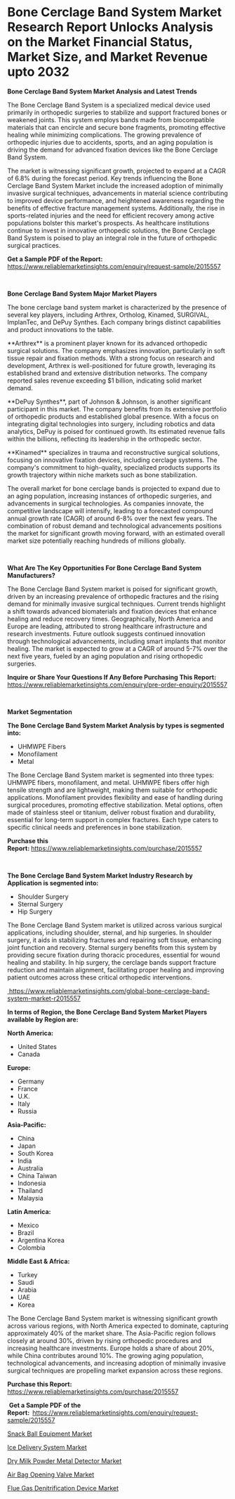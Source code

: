 <p><h1>Bone Cerclage Band System Market Research Report Unlocks Analysis on the Market Financial Status, Market Size, and Market Revenue upto 2032</h1></p><p><strong>Bone Cerclage Band System Market Analysis and Latest Trends</strong></p>
<p><p>The Bone Cerclage Band System is a specialized medical device used primarily in orthopedic surgeries to stabilize and support fractured bones or weakened joints. This system employs bands made from biocompatible materials that can encircle and secure bone fragments, promoting effective healing while minimizing complications. The growing prevalence of orthopedic injuries due to accidents, sports, and an aging population is driving the demand for advanced fixation devices like the Bone Cerclage Band System.</p><p>The market is witnessing significant growth, projected to expand at a CAGR of 6.8% during the forecast period. Key trends influencing the Bone Cerclage Band System Market include the increased adoption of minimally invasive surgical techniques, advancements in material science contributing to improved device performance, and heightened awareness regarding the benefits of effective fracture management systems. Additionally, the rise in sports-related injuries and the need for efficient recovery among active populations bolster this market's prospects. As healthcare institutions continue to invest in innovative orthopedic solutions, the Bone Cerclage Band System is poised to play an integral role in the future of orthopedic surgical practices.</p></p>
<p><strong>Get a Sample PDF of the Report:&nbsp;</strong> <a href="https://www.reliablemarketinsights.com/enquiry/request-sample/2015557?utm_campaign=3571&utm_medium=2&utm_source=Github&utm_content=ia&utm_term=29032025&utm_id=bone-cerclage-band-system">https://www.reliablemarketinsights.com/enquiry/request-sample/2015557</a></p>
<p>&nbsp;</p>
<p><strong>Bone Cerclage Band System Major Market Players</strong></p>
<p><p>The bone cerclage band system market is characterized by the presence of several key players, including Arthrex, Ortholog, Kinamed, SURGIVAL, ImplanTec, and DePuy Synthes. Each company brings distinct capabilities and product innovations to the table.</p><p>**Arthrex** is a prominent player known for its advanced orthopedic surgical solutions. The company emphasizes innovation, particularly in soft tissue repair and fixation methods. With a strong focus on research and development, Arthrex is well-positioned for future growth, leveraging its established brand and extensive distribution networks. The company reported sales revenue exceeding $1 billion, indicating solid market demand.</p><p>**DePuy Synthes**, part of Johnson & Johnson, is another significant participant in this market. The company benefits from its extensive portfolio of orthopedic products and established global presence. With a focus on integrating digital technologies into surgery, including robotics and data analytics, DePuy is poised for continued growth. Its estimated revenue falls within the billions, reflecting its leadership in the orthopedic sector.</p><p>**Kinamed** specializes in trauma and reconstructive surgical solutions, focusing on innovative fixation devices, including cerclage systems. The company's commitment to high-quality, specialized products supports its growth trajectory within niche markets such as bone stabilization.</p><p>The overall market for bone cerclage bands is projected to expand due to an aging population, increasing instances of orthopedic surgeries, and advancements in surgical technologies. As companies innovate, the competitive landscape will intensify, leading to a forecasted compound annual growth rate (CAGR) of around 6-8% over the next few years. The combination of robust demand and technological advancements positions the market for significant growth moving forward, with an estimated overall market size potentially reaching hundreds of millions globally.</p></p>
<p>&nbsp;</p>
<p><strong>What Are The Key Opportunities For Bone Cerclage Band System Manufacturers?</strong></p>
<p><p>The Bone Cerclage Band System market is poised for significant growth, driven by an increasing prevalence of orthopedic fractures and the rising demand for minimally invasive surgical techniques. Current trends highlight a shift towards advanced biomaterials and fixation devices that enhance healing and reduce recovery times. Geographically, North America and Europe are leading, attributed to strong healthcare infrastructure and research investments. Future outlook suggests continued innovation through technological advancements, including smart implants that monitor healing. The market is expected to grow at a CAGR of around 5-7% over the next five years, fueled by an aging population and rising orthopedic surgeries.</p></p>
<p><strong>Inquire or Share Your Questions If Any Before Purchasing This Report:</strong> <a href="https://www.reliablemarketinsights.com/enquiry/pre-order-enquiry/2015557?utm_campaign=3571&utm_medium=2&utm_source=Github&utm_content=ia&utm_term=29032025&utm_id=bone-cerclage-band-system">https://www.reliablemarketinsights.com/enquiry/pre-order-enquiry/2015557</a></p>
<p>&nbsp;</p>
<p><strong>Market Segmentation</strong></p>
<p><strong>The Bone Cerclage Band System Market Analysis by types is segmented into:</strong></p>
<p><ul><li>UHMWPE Fibers</li><li>Monofilament</li><li>Metal</li></ul></p>
<p><p>The Bone Cerclage Band System market is segmented into three types: UHMWPE fibers, monofilament, and metal. UHMWPE fibers offer high tensile strength and are lightweight, making them suitable for orthopedic applications. Monofilament provides flexibility and ease of handling during surgical procedures, promoting effective stabilization. Metal options, often made of stainless steel or titanium, deliver robust fixation and durability, essential for long-term support in complex fractures. Each type caters to specific clinical needs and preferences in bone stabilization.</p></p>
<p><strong>Purchase this Report:&nbsp;</strong><a href="https://www.reliablemarketinsights.com/purchase/2015557?utm_campaign=3571&utm_medium=2&utm_source=Github&utm_content=ia&utm_term=29032025&utm_id=bone-cerclage-band-system">https://www.reliablemarketinsights.com/purchase/2015557</a></p>
<p>&nbsp;</p>
<p><strong>The Bone Cerclage Band System Market Industry Research by Application is segmented into:</strong></p>
<p><ul><li>Shoulder Surgery</li><li>Sternal Surgery</li><li>Hip Surgery</li></ul></p>
<p><p>The Bone Cerclage Band System market is utilized across various surgical applications, including shoulder, sternal, and hip surgeries. In shoulder surgery, it aids in stabilizing fractures and repairing soft tissue, enhancing joint function and recovery. Sternal surgery benefits from this system by providing secure fixation during thoracic procedures, essential for wound healing and stability. In hip surgery, the cerclage bands support fracture reduction and maintain alignment, facilitating proper healing and improving patient outcomes across these critical orthopedic interventions.</p></p>
<p><a href="https://www.reliablemarketinsights.com/global-bone-cerclage-band-system-market-r2015557?utm_campaign=3571&utm_medium=2&utm_source=Github&utm_content=ia&utm_term=29032025&utm_id=bone-cerclage-band-system">&nbsp;https://www.reliablemarketinsights.com/global-bone-cerclage-band-system-market-r2015557</a></p>
<p><strong>In terms of Region, the Bone Cerclage Band System Market Players available by Region are:</strong></p>
<p>
    <p> <strong> North America: </strong>
        <ul>
            <li>United States</li>
            <li>Canada</li>
        </ul>
        </p> 
    <p> <strong> Europe: </strong>
        <ul>
            <li>Germany</li>
            <li>France</li>
            <li>U.K.</li>
            <li>Italy</li>
            <li>Russia</li>
        </ul>
        </p> 
    <p> <strong> Asia-Pacific: </strong>
        <ul>
            <li>China</li>
            <li>Japan</li>
            <li>South Korea</li>
            <li>India</li>
            <li>Australia</li>
            <li>China Taiwan</li>
            <li>Indonesia</li>
            <li>Thailand</li>
            <li>Malaysia</li>
        </ul>
        </p> 
    <p> <strong> Latin America: </strong>
        <ul>
            <li>Mexico</li>
            <li>Brazil</li>
            <li>Argentina Korea</li>
            <li>Colombia</li>
        </ul>
        </p> 
    <p> <strong> Middle East & Africa: </strong>
        <ul>
            <li>Turkey</li>
            <li>Saudi</li>
            <li>Arabia</li>
            <li>UAE</li>
            <li>Korea</li>
        </ul>
    </p>
    </p>
<p><p>The Bone Cerclage Band System market is witnessing significant growth across various regions, with North America expected to dominate, capturing approximately 40% of the market share. The Asia-Pacific region follows closely at around 30%, driven by rising orthopedic procedures and increasing healthcare investments. Europe holds a share of about 20%, while China contributes around 10%. The growing aging population, technological advancements, and increasing adoption of minimally invasive surgical techniques are propelling market expansion across these regions.</p></p>
<p><strong>Purchase this Report: </strong><a href="https://www.reliablemarketinsights.com/purchase/2015557?utm_campaign=3571&utm_medium=2&utm_source=Github&utm_content=ia&utm_term=29032025&utm_id=bone-cerclage-band-system">https://www.reliablemarketinsights.com/purchase/2015557</a></p>
<p>&nbsp;<strong>Get a Sample PDF of the Report:&nbsp;&nbsp;</strong><a href="https://www.reliablemarketinsights.com/enquiry/request-sample/2015557?utm_campaign=3571&utm_medium=2&utm_source=Github&utm_content=ia&utm_term=29032025&utm_id=bone-cerclage-band-system">https://www.reliablemarketinsights.com/enquiry/request-sample/2015557</a></p>
<p><strong></strong></p>
<p><p><a href="https://www.linkedin.com/pulse/snack-ball-equipment-market-analysis-2025-2032-competitive-w1rkf?utm_campaign=3571&utm_medium=2&utm_source=Github&utm_content=ia&utm_term=29032025&utm_id=bone-cerclage-band-system">Snack Ball Equipment Market</a></p><p><a href="https://www.linkedin.com/pulse/future-outlook-ice-delivery-system-market-key-growth-drivers-ytnbf?utm_campaign=3571&utm_medium=2&utm_source=Github&utm_content=ia&utm_term=29032025&utm_id=bone-cerclage-band-system">Ice Delivery System Market</a></p><p><a href="https://www.linkedin.com/pulse/exploring-dry-milk-powder-metal-detector-market-industry-v2asf?utm_campaign=3571&utm_medium=2&utm_source=Github&utm_content=ia&utm_term=29032025&utm_id=bone-cerclage-band-system">Dry Milk Powder Metal Detector Market</a></p><p><a href="https://www.linkedin.com/pulse/comprehensive-evaluation-sustainability-air-bag-opening-valve-hfppf?utm_campaign=3571&utm_medium=2&utm_source=Github&utm_content=ia&utm_term=29032025&utm_id=bone-cerclage-band-system">Air Bag Opening Valve Market</a></p><p><a href="https://www.linkedin.com/pulse/projected-growth-revenue-flue-gas-denitrification-device-ubpsf?utm_campaign=3571&utm_medium=2&utm_source=Github&utm_content=ia&utm_term=29032025&utm_id=bone-cerclage-band-system">Flue Gas Denitrification Device Market</a></p></p>